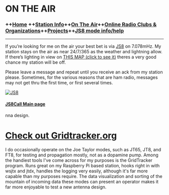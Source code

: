 # ON THE AIR
### ++[Home](index.md) ++[Station Info](station.md)++[On The Air](ontheair.md)++[Online Radio Clubs & Organizations](clubs.md)++[Projects](projects.md)++[JS8 mode info/help](js8help.md)
----------
If you’re looking for me on the air your best bet is via  [JS8](http://js8call.com/)  on 7.078mHz. My station stays on the air as near 24/7/365 as the weather and lightning allow. If there’s lighting in view on  [THIS MAP (click to see it)](http://www.lightningmaps.org/?lang=en#y=34.0379;x=-88.9081;z=9;t=2;m=oss;r=0;s=15;o=0;b=68.93;d=2;dl=2;dc=0;ts=0;tr=1;%5Dhttp://www.lightningmaps.org/?lang=en#y=34.0379;x=-88.9081;z=9;t=2;m=oss;r=0;s=15;o=0;b=68.93;d=2;dl=2;dc=0;ts=0;tr=1;)  theres a very good chance my station will be off.

Please leave a message and repeat until you receive an ack from my station please. Sometimes, for the various reasons that are ham radio, messages may not get thru the first time, or first several times.

[![JS8](https://i.postimg.cc/sxdKgfqk/web-header-2-1024x165.png)](http://js8call.com/)

#### [JS8Call Main page](http://js8call.com/)
nna design. 
# [**Check out Gridtracker.org**](https://www.gridtracker.org/) 
I do occasionally operate on the Joe Taylor modes, such as JT65, JT8, and FT8, for testing and propagation mostly, not as a dopamine pump. Among the handiest tools I've come across for my purposes is the GridTracker program. Runs great on my Raspberry Pi based station, hooks right in with wsjtx and jtdx, handles the logging very easily, although it's far more capable than my purposes require. The data visualization and sorting of the mountain of incoming data these modes can present an operator makes it far more enjoyable to test a new antenna design. 

<!--stackedit_data:
eyJoaXN0b3J5IjpbLTE0NDA4NjQ4NSwtMTU2OTI4MjUzMiwxMT
gxMzkxODE5LDE5MDMxMDA4OTcsLTQ5MjcyODMxMl19
-->
